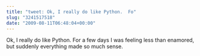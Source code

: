 ```yaml
---
title: "tweet: Ok, I really do like Python.  Fo"
slug: "3241517518"
date: "2009-08-11T06:48:04+00:00"
---
```

Ok, I really do like Python.  For a few days I was feeling less than enamored, but suddenly everything made so much sense.